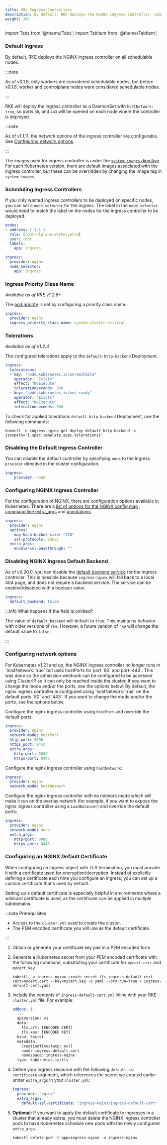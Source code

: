 ```yaml
---
title: K8s Ingress Controllers
description: By default, RKE deploys the NGINX ingress controller. Learn how to schedule and disable default k8s ingress controllers, and how to configure NGINX controller
weight: 262
---
```


import Tabs from '@theme/Tabs';
import TabItem from '@theme/TabItem';

### Default Ingress

By default, RKE deploys the NGINX ingress controller on all schedulable nodes.

:::note

As of v0.1.8, only workers are considered schedulable nodes, but before v0.1.8, worker and controlplane nodes were considered schedulable nodes.

:::

RKE will deploy the ingress controller as a DaemonSet with `hostNetwork: true`, so ports `80`, and `443` will be opened on each node where the controller is deployed.

:::note

As of v1.1.11, the network options of the ingress controller are configurable. See [Configuring network options](#configuring-network-options).

:::

The images used for ingress controller is under the [`system_images` directive](config-options/system-images/). For each Kubernetes version, there are default images associated with the ingress controller, but these can be overridden by changing the image tag in `system_images`.

### Scheduling Ingress Controllers

If you only wanted ingress controllers to be deployed on specific nodes, you can set a `node_selector` for the ingress. The label in the `node_selector` would need to match the label on the nodes for the ingress controller to be deployed.

```yaml
nodes:
- address: 1.1.1.1
  role: [controlplane,worker,etcd]
  user: root
  labels:
    app: ingress

ingress:
  provider: nginx
  node_selector:
    app: ingress
```

### Ingress Priority Class Name

_Available as of RKE v1.2.6+_

The [pod priority](https://kubernetes.io/docs/concepts/configuration/pod-priority-preemption/#pod-priority) is set by configuring a priority class name:

```yaml
ingress:
  provider: nginx
  ingress_priority_class_name: system-cluster-critical
```

### Tolerations

_Available as of v1.2.4_

The configured tolerations apply to the `default-http-backend` Deployment.

```yaml
ingress:
  tolerations:
  - key: "node.kubernetes.io/unreachable"
    operator: "Exists"
    effect: "NoExecute"
    tolerationseconds: 300
  - key: "node.kubernetes.io/not-ready"
    operator: "Exists"
    effect: "NoExecute"
    tolerationseconds: 300
```

To check for applied tolerations `default-http-backend` Deployment, use the following commands:

```
kubectl -n ingress-nginx get deploy default-http-backend -o jsonpath='{.spec.template.spec.tolerations}'
```

### Disabling the Default Ingress Controller

You can disable the default controller by specifying `none` to  the ingress `provider` directive in the cluster configuration.

```yaml
ingress:
    provider: none
```
### Configuring NGINX Ingress Controller

For the configuration of NGINX, there are configuration options available in Kubernetes. There are a [list of options for the NGINX config map](https://github.com/kubernetes/ingress-nginx/blob/master/docs/user-guide/nginx-configuration/configmap.md) , [command line extra_args](https://github.com/kubernetes/ingress-nginx/blob/master/docs/user-guide/cli-arguments.md) and [annotations](https://kubernetes.github.io/ingress-nginx/user-guide/nginx-configuration/annotations/).

```yaml
ingress:
  provider: nginx
  options:
    map-hash-bucket-size: "128"
    ssl-protocols: SSLv2
  extra_args:
    enable-ssl-passthrough: ""
```

### Disabling NGINX Ingress Default Backend

As of v0.20.0, you can disable the [default backend service](https://kubernetes.github.io/ingress-nginx/user-guide/default-backend/) for the ingress controller. This is possible because `ingress-nginx` will fall back to a local 404 page, and does not require a backend service. The service can be enabled/disabled with a boolean value.

```yaml
ingress:
  default_backend: false
```

:::info What happens if the field is omitted?

The value of `default_backend` will default to `true`. This maintains behavior with older versions of `rke`. However, a future version of `rke` will change the default value to `false`.

:::

### Configuring network options

<Tabs>
<TabItem value="v1.3.x">
For Kubernetes v1.21 and up, the NGINX ingress controller no longer runs in `hostNetwork: true` but uses hostPorts for port `80` and port `443`. This was done so the admission webhook can be configured to be accessed using ClusterIP so it can only be reached inside the cluster. If you want to change the mode and/or the ports, see the options below.
</TabItem>
<TabItem value="v1.1.11 and up & v1.2.x">
By default, the nginx ingress controller is configured using `hostNetwork: true` on the default ports `80` and `443`. If you want to change the mode and/or the ports, see the options below.
</TabItem>
</Tabs>

Configure the nginx ingress controller using `hostPort` and override the default ports:

```yaml
ingress:
  provider: nginx
  network_mode: hostPort
  http_port: 9090
  https_port: 9443
  extra_args:
    http-port: 8080
    https-port: 8443
```

Configure the nginx ingress controller using `hostNetwork`:

```yaml
ingress:
  provider: nginx
  network_mode: hostNetwork
```

Configure the nginx ingress controller with no network mode which will make it run on the overlay network (for example, if you want to expose the nginx ingress controller using a `LoadBalancer`) and override the default ports:

```yaml
ingress:
  provider: nginx
  network_mode: none
  extra_args:
    http-port: 8080
    https-port: 8443
```

### Configuring an NGINX Default Certificate

When configuring an ingress object with TLS termination, you must provide it with a certificate used for encryption/decryption. Instead of explicitly defining a certificate each time you configure an ingress, you can set up a custom certificate that's used by default.

Setting up a default certificate is especially helpful in environments where a wildcard certificate is used, as the certificate can be applied in multiple subdomains.

:::note Prerequisites

- Access to the `cluster.yml` used to create the cluster.
- The PEM encoded certificate you will use as the default certificate.

:::

1. Obtain or generate your certificate key pair in a PEM encoded form.

2. Generate a Kubernetes secret from your PEM encoded certificate with the following command, substituting your certificate for `mycert.cert` and `mycert.key`.

    ```
    kubectl -n ingress-nginx create secret tls ingress-default-cert --cert=mycert.cert --key=mycert.key -o yaml --dry-run=true > ingress-default-cert.yaml
    ```
3. Include the contents of `ingress-default-cert.yml` inline with your RKE `cluster.yml` file. For example:

    ```yaml
    addons: |-
      ---
      apiVersion: v1
      data:
        tls.crt: [ENCODED CERT]
        tls.key: [ENCODED KEY]
      kind: Secret
      metadata:
        creationTimestamp: null
        name: ingress-default-cert
        namespace: ingress-nginx
      type: kubernetes.io/tls
    ```
4. Define your ingress resource with the following `default-ssl-certificate` argument, which references the secret we created earlier under `extra_args` in your `cluster.yml`:

    ```yaml
    ingress:
      provider: "nginx"
      extra_args:
        default-ssl-certificate: "ingress-nginx/ingress-default-cert"
    ```

5. **Optional:** If you want to apply the default certificate to ingresses in a cluster that already exists, you must delete the NGINX ingress controller pods to have Kubernetes schedule new pods with the newly configured `extra_args`.

    ```
    kubectl delete pod -l app=ingress-nginx -n ingress-nginx
    ```
